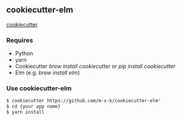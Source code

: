 ## cookiecutter-elm


[cookiecutter](https://github.com/audreyr/cookiecutter)

### Requires

* Python
* yarn
* Cookiecutter *brew install cookiecutter* or *pip install cookiecutter*
* Elm (e.g. *brew install elm*)

### Use cookiecutter-elm



```bash
$ cookiecutter https://github.com/m-x-k/cookiecutter-elm*  
$ cd {your app name}  
$ yarn install  
```

